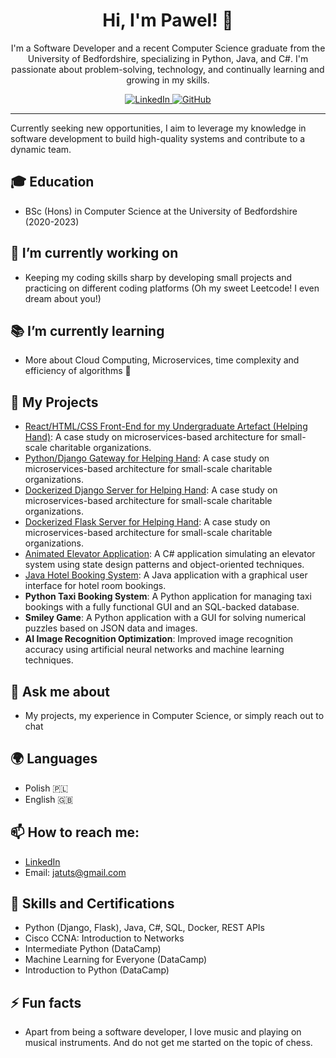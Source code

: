 <div align="center">

# Hi, I'm Pawel! 👋

I'm a Software Developer and a recent Computer Science graduate from the University of Bedfordshire, specializing in Python, Java, and C#. I'm passionate about problem-solving, technology, and continually learning and growing in my skills. 

</div>

<p align="center">
  <a href="https://www.linkedin.com/in/software-developer-engineer/">
    <img src="https://img.shields.io/badge/LinkedIn-Connect-blue?logo=linkedin" alt="LinkedIn">
  </a>
  <a href="https://github.com/P-Pole">
    <img src="https://img.shields.io/badge/GitHub-View%20Profile-black?logo=github" alt="GitHub">
  </a>
</p>

---

Currently seeking new opportunities, I aim to leverage my knowledge in software development to build high-quality systems and contribute to a dynamic team. 

## 🎓 Education

- BSc (Hons) in Computer Science at the University of Bedfordshire (2020-2023)

## 🔭 I’m currently working on

- Keeping my coding skills sharp by developing small projects and practicing on different coding platforms (Oh my sweet Leetcode! I even dream about you!)

## 📚 I’m currently learning

- More about Cloud Computing, Microservices, time complexity and efficiency of algorithms 💪


## 🌱 My Projects

- [React/HTML/CSS Front-End for my Undergraduate Artefact (Helping Hand)](https://github.com/P-Pole/HelpingHand-v2): A case study on microservices-based architecture for small-scale charitable organizations.
- [Python/Django Gateway for Helping Hand](https://github.com/P-Pole/HelpingHand-Django-Gateway): A case study on microservices-based architecture for small-scale charitable organizations.
- [Dockerized Django Server for Helping Hand](https://github.com/P-Pole/HelpingHand-Django-Server): A case study on microservices-based architecture for small-scale charitable organizations.
- [Dockerized Flask Server for Helping Hand](https://github.com/P-Pole/HelpingHand-Flask-Docker-Server): A case study on microservices-based architecture for small-scale charitable organizations.
- [Animated Elevator Application](https://github.com/P-Pole/Elevator-Project): A C# application simulating an elevator system using state design patterns and object-oriented techniques.
- [Java Hotel Booking System](https://github.com/P-Pole/Hotel-Booking-System): A Java application with a graphical user interface for hotel room bookings.
- **Python Taxi Booking System**: A Python application for managing taxi bookings with a fully functional GUI and an SQL-backed database.
- **Smiley Game**: A Python application with a GUI for solving numerical puzzles based on JSON data and images.
- **AI Image Recognition Optimization**: Improved image recognition accuracy using artificial neural networks and machine learning techniques.


## 💬 Ask me about

- My projects, my experience in Computer Science, or simply reach out to chat


## 🌍 Languages

- Polish 🇵🇱
- English 🇬🇧

## 📫 How to reach me:

- [LinkedIn](https://www.linkedin.com/in/software-developer-engineer/)
- Email: jatuts@gmail.com

## 💼 Skills and Certifications

- Python (Django, Flask), Java, C#, SQL, Docker, REST APIs
- Cisco CCNA: Introduction to Networks
- Intermediate Python (DataCamp)
- Machine Learning for Everyone (DataCamp)
- Introduction to Python (DataCamp)

## ⚡ Fun facts

- Apart from being a software developer, I love music and playing on musical instruments. And do not get me started on the topic of chess.
